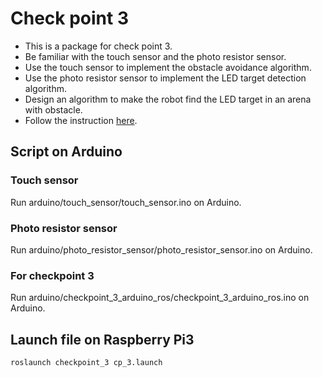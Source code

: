 # Check point 3
* This is a package for check point 3.
* Be familiar with the touch sensor and the photo resistor sensor.
* Use the touch sensor to implement the obstacle avoidance algorithm.
* Use the photo resistor sensor to implement the LED target detection algorithm.
* Design an algorithm to make the robot find the LED target in an arena with obstacle.
* Follow the instruction [here](https://hackmd.io/YQLk9jLST3yU7cERPS_XmQ).

## Script on Arduino
### Touch sensor
Run arduino/touch_sensor/touch_sensor.ino on Arduino.
### Photo resistor sensor
Run arduino/photo_resistor_sensor/photo_resistor_sensor.ino on Arduino.
### For checkpoint 3
Run arduino/checkpoint_3_arduino_ros/checkpoint_3_arduino_ros.ino on Arduino.

## Launch file on Raspberry Pi3
```
roslaunch checkpoint_3 cp_3.launch
```
